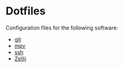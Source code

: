 # Dotfiles

Configuration files for the following software:

- [git](./git)
- [mpv](./mpv)
- [ssh](./ssh)
- [Zellij](./zellij)
